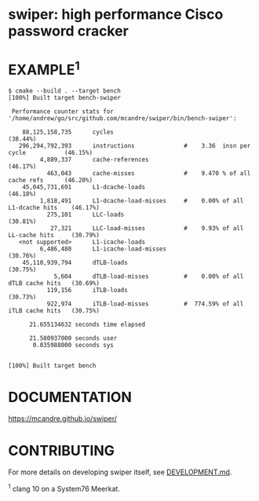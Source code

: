 # swiper: high performance Cisco password cracker

# EXAMPLE<sup>1</sup>

```console
$ cmake --build . --target bench
[100%] Built target bench-swiper

 Performance counter stats for '/home/andrew/go/src/github.com/mcandre/swiper/bin/bench-swiper':

    88,125,158,735      cycles                                                        (38.44%)
   296,294,792,393      instructions              #    3.36  insn per cycle           (46.15%)
         4,889,337      cache-references                                              (46.17%)
           463,043      cache-misses              #    9.470 % of all cache refs      (46.20%)
    45,045,731,691      L1-dcache-loads                                               (46.18%)
         1,818,491      L1-dcache-load-misses     #    0.00% of all L1-dcache hits    (46.17%)
           275,101      LLC-loads                                                     (30.81%)
            27,321      LLC-load-misses           #    9.93% of all LL-cache hits     (30.79%)
   <not supported>      L1-icache-loads
         6,486,480      L1-icache-load-misses                                         (30.76%)
    45,110,939,794      dTLB-loads                                                    (30.75%)
             5,604      dTLB-load-misses          #    0.00% of all dTLB cache hits   (30.69%)
           119,156      iTLB-loads                                                    (30.73%)
           922,974      iTLB-load-misses          #  774.59% of all iTLB cache hits   (30.75%)

      21.655134632 seconds time elapsed

      21.580937000 seconds user
       0.035988000 seconds sys


[100%] Built target bench
```

# DOCUMENTATION

https://mcandre.github.io/swiper/

# CONTRIBUTING

For more details on developing swiper itself, see [DEVELOPMENT.md](DEVELOPMENT.md).

<sup>1</sup> clang 10 on a System76 Meerkat.
